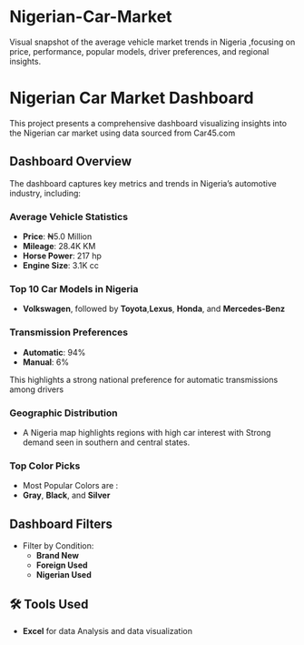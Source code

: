 # Nigerian-Car-Market
Visual snapshot of the average vehicle market trends in Nigeria ,focusing on price, performance, popular models, driver preferences, and regional insights.
# Nigerian Car Market Dashboard

This project presents a comprehensive dashboard visualizing insights into the Nigerian car market using data sourced from Car45.com

## Dashboard Overview

The dashboard captures key metrics and trends in Nigeria’s automotive industry, including:

### Average Vehicle Statistics
- **Price**: ₦5.0 Million  
- **Mileage**: 28.4K KM  
- **Horse Power**: 217 hp  
- **Engine Size**: 3.1K cc

  


### Top 10 Car Models in Nigeria
-  **Volkswagen**, followed by **Toyota**,**Lexus**, **Honda**, and **Mercedes-Benz**


### Transmission Preferences
- **Automatic**: 94%  
- **Manual**: 6%

This highlights a strong national preference for automatic transmissions among drivers

### Geographic Distribution
- A Nigeria map highlights regions with high car interest with Strong demand seen in southern and central states.

### Top Color Picks
- Most  Popular Colors are :
-  **Gray**, **Black**, and **Silver**

##  Dashboard Filters
- Filter by Condition:
  - **Brand New**
  - **Foreign Used**
  - **Nigerian Used**


## 🛠 Tools Used
- **Excel** for data Analysis and data visualization 
  
  


